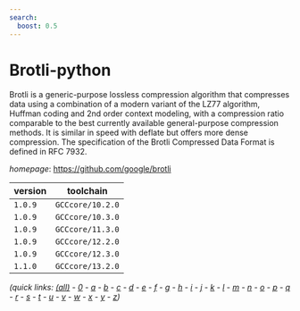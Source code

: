 ```yaml
---
search:
  boost: 0.5
---
```

# Brotli-python

Brotli is a generic-purpose lossless compression algorithm that compresses data using a combination  of a modern variant of the LZ77 algorithm, Huffman coding and 2nd order context modeling, with a compression ratio  comparable to the best currently available general-purpose compression methods. It is similar in speed with deflate  but offers more dense compression. The specification of the Brotli Compressed Data Format is defined in RFC 7932.

*homepage*: <https://github.com/google/brotli>

version | toolchain
--------|----------
``1.0.9`` | ``GCCcore/10.2.0``
``1.0.9`` | ``GCCcore/10.3.0``
``1.0.9`` | ``GCCcore/11.3.0``
``1.0.9`` | ``GCCcore/12.2.0``
``1.0.9`` | ``GCCcore/12.3.0``
``1.1.0`` | ``GCCcore/13.2.0``


*(quick links: [(all)](../index.md) - [0](../0/index.md) - [a](../a/index.md) - [b](../b/index.md) - [c](../c/index.md) - [d](../d/index.md) - [e](../e/index.md) - [f](../f/index.md) - [g](../g/index.md) - [h](../h/index.md) - [i](../i/index.md) - [j](../j/index.md) - [k](../k/index.md) - [l](../l/index.md) - [m](../m/index.md) - [n](../n/index.md) - [o](../o/index.md) - [p](../p/index.md) - [q](../q/index.md) - [r](../r/index.md) - [s](../s/index.md) - [t](../t/index.md) - [u](../u/index.md) - [v](../v/index.md) - [w](../w/index.md) - [x](../x/index.md) - [y](../y/index.md) - [z](../z/index.md))*

